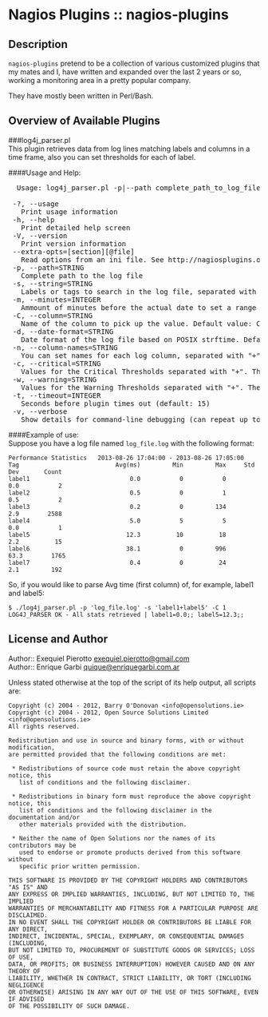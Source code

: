 Nagios Plugins :: nagios-plugins
================================

Description
------------

`nagios-plugins` pretend to be a collection of various customized plugins that my
mates and I, have written and expanded over the last 2 years or so, working a monitoring
area in a pretty popular company.

They have mostly been written in Perl/Bash.

Overview of Available Plugins
-----------------------------

###log4j\_parser.pl  
This plugin retrieves data from log lines matching labels and columns in a time frame,
also you can set thresholds for each of label.

####Usage and Help:  

<pre>
  Usage: log4j_parser.pl -p|--path complete_path_to_log_file -s|--string labels_to_parse [-m|--minutes <ammount of minutes before the actual date to set the time frame>] [-C|--column <name of the column to retrieve the data>] [-d|--date-format <date format>] [-n|--column-names <set names for each log column>] [-w|--warning <warning threshold>] [-c|--critical <critical threshold>] [-?|--usage] [-V|--version] [-h|--help] [-t|--timeout=<timeout>]

 -?, --usage
   Print usage information
 -h, --help
   Print detailed help screen
 -V, --version
   Print version information
 --extra-opts=[section][@file]
   Read options from an ini file. See http://nagiosplugins.org/extra-opts for usage
 -p, --path=STRING
   Complete path to the log file
 -s, --string=STRING
   Labels or tags to search in the log file, separated with "+" from each other
 -m, --minutes=INTEGER
   Ammount of minutes before the actual date to set a range of time. Default 1 min
 -C, --column=STRING
   Name of the column to pick up the value. Default value: Count
 -d, --date-format=STRING
   Date format of the log file based on POSIX strftime. Default is "%Y-%m-%d %H:%M:"
 -n, --column-names=STRING
   You can set names for each log column, separated with "+" from each other. Default value is: 0+1+2+3+4+5
 -c, --critical=STRING
   Values for the Critical Thresholds separated with "+". The ammount of given criticals thresholds must match the ammount of labels to check. http://nagiosplug.sourceforge.net/developer-guidelines.html#THRESHOLDFORMAT
 -w, --warning=STRING
   Values for the Warning Thresholds separated with "+". The ammount of given warnings thresholds must match the ammount of labels to check. http://nagiosplug.sourceforge.net/developer-guidelines.html#THRESHOLDFORMAT
 -t, --timeout=INTEGER
   Seconds before plugin times out (default: 15)
 -v, --verbose
   Show details for command-line debugging (can repeat up to 3 times)
</pre>

####Example of use:  
  Suppose you have a log file named `log_file.log` with the following format:
  
    Performance Statistics   2013-08-26 17:04:00 - 2013-08-26 17:05:00
    Tag                           Avg(ms)         Min         Max     Std Dev       Count
    label1                            0.0           0           0         0.0           2
    label2                            0.5           0           1         0.5           2
    label3                            0.2           0         134         2.9        2588
    label4                            5.0           5           5         0.0           1
    label5                           12.3          10          18         2.2          15
    label6                           38.1           0         996        63.3        1765
    label7                            0.4           0          24         2.1         192
  
  So, if you would like to parse Avg time \(first column\) of, for example, label1 and label5:
  
  
    $ ./log4j_parser.pl -p 'log_file.log' -s 'label1+label5' -C 1
    LOG4J_PARSER OK - All stats retrieved | label1=0.0;; label5=12.3;;
  

License and Author
------------------

Author:: Exequiel Pierotto <exequiel.pierotto@gmail.com>  
Author:: Enrique Garbi <quique@enriquegarbi.com.ar>


Unless stated otherwise at the top of the script of its help output, all scripts
are:

    Copyright (c) 2004 - 2012, Barry O'Donovan <info@opensolutions.ie>
    Copyright (c) 2004 - 2012, Open Source Solutions Limited <info@opensolutions.ie>
    All rights reserved.

    Redistribution and use in source and binary forms, with or without modification,
    are permitted provided that the following conditions are met:

     * Redistributions of source code must retain the above copyright notice, this
       list of conditions and the following disclaimer.

     * Redistributions in binary form must reproduce the above copyright notice, this
       list of conditions and the following disclaimer in the documentation and/or
       other materials provided with the distribution.

     * Neither the name of Open Solutions nor the names of its contributors may be
       used to endorse or promote products derived from this software without
       specific prior written permission.

    THIS SOFTWARE IS PROVIDED BY THE COPYRIGHT HOLDERS AND CONTRIBUTORS "AS IS" AND
    ANY EXPRESS OR IMPLIED WARRANTIES, INCLUDING, BUT NOT LIMITED TO, THE IMPLIED
    WARRANTIES OF MERCHANTABILITY AND FITNESS FOR A PARTICULAR PURPOSE ARE DISCLAIMED.
    IN NO EVENT SHALL THE COPYRIGHT HOLDER OR CONTRIBUTORS BE LIABLE FOR ANY DIRECT,
    INDIRECT, INCIDENTAL, SPECIAL, EXEMPLARY, OR CONSEQUENTIAL DAMAGES (INCLUDING,
    BUT NOT LIMITED TO, PROCUREMENT OF SUBSTITUTE GOODS OR SERVICES; LOSS OF USE,
    DATA, OR PROFITS; OR BUSINESS INTERRUPTION) HOWEVER CAUSED AND ON ANY THEORY OF
    LIABILITY, WHETHER IN CONTRACT, STRICT LIABILITY, OR TORT (INCLUDING NEGLIGENCE
    OR OTHERWISE) ARISING IN ANY WAY OUT OF THE USE OF THIS SOFTWARE, EVEN IF ADVISED
    OF THE POSSIBILITY OF SUCH DAMAGE.


